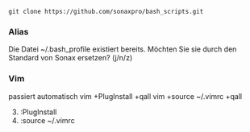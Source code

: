 ```
git clone https://github.com/sonaxpro/bash_scripts.git
```

### Alias

Die Datei ~/.bash_profile existiert bereits. Möchten Sie sie durch den Standard von Sonax ersetzen? (j/n/z)


### Vim
passiert automatisch
vim +PlugInstall +qall
vim +source ~/.vimrc +qall

3. :PlugInstall
4. :source ~/.vimrc
